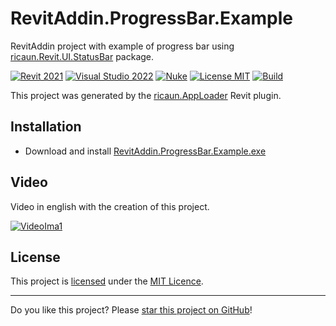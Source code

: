 # RevitAddin.ProgressBar.Example

RevitAddin project with example of progress bar using [ricaun.Revit.UI.StatusBar](https://github.com/ricaun-io/ricaun.Revit.UI.StatusBar) package.

[![Revit 2021](https://img.shields.io/badge/Revit-2021+-blue.svg)](../..)
[![Visual Studio 2022](https://img.shields.io/badge/Visual%20Studio-2022-blue)](../..)
[![Nuke](https://img.shields.io/badge/Nuke-Build-blue)](https://nuke.build/)
[![License MIT](https://img.shields.io/badge/License-MIT-blue.svg)](LICENSE)
[![Build](../../actions/workflows/Build.yml/badge.svg)](../../actions)

This project was generated by the [ricaun.AppLoader](https://ricaun.com/AppLoader/) Revit plugin.

## Installation

* Download and install [RevitAddin.ProgressBar.Example.exe](../../releases/latest/download/RevitAddin.ProgressBar.Example.zip)

## Video

Video in english with the creation of this project.

[![VideoIma1]][Video1]

## License

This project is [licensed](LICENSE) under the [MIT Licence](https://en.wikipedia.org/wiki/MIT_License).

---

Do you like this project? Please [star this project on GitHub](../../stargazers)!

[Video1]: https://youtu.be/oxD2XDxGL2U
[VideoIma1]: https://img.youtube.com/vi/oxD2XDxGL2U/mqdefault.jpg